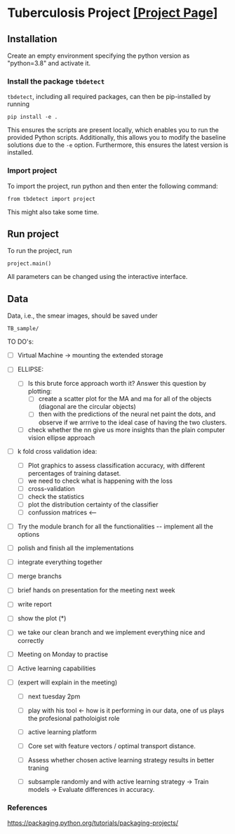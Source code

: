 
# Tuberculosis Project [[Project Page]](https://github.com/marinadominguez/TBProject)

## Installation

Create an empty environment specifying the python version as "python=3.8" and activate it.


### Install the package `tbdetect`

`tbdetect`, including all required packages, can then be pip-installed by running
```
pip install -e .
```
This ensures the scripts are present locally, which enables you to run the provided Python scripts. Additionally, this allows you to modify the baseline solutions due to the `-e` option. Furthermore, this ensures the latest version is installed.


### Import project

To import the project, run python and then enter the following command:
```
from tbdetect import project
```
This might also take some time.

## Run project

To run the project, run
```
project.main()
```

All parameters can be changed using the interactive interface.


## Data

Data, i.e., the smear images, should be saved under
```
TB_sample/
```



TO DO's:
- [ ] Virtual Machine -> mounting the extended storage 

- [ ] ELLIPSE: 
  - [ ] Is this brute force approach worth it?  Answer this question by plotting: 
	- [ ] create a scatter plot for the MA and ma for all of the objects (diagonal are the circular objects)
	- [ ] then with the predictions of the neural net paint the dots, and observe if we arrrive to the ideal case of having the two clusters.
  - [ ] check whether the nn give us more insights than the plain computer vision ellipse approach
  
- [ ] k fold cross validation idea:
  - [ ] Plot graphics to assess classification accuracy, with different percentages of training dataset.
  - [ ] we need to check what is happening with the loss
  - [ ] cross-validation
  - [ ] check the statistics
  - [ ] plot the distribution certainty of the classifier
  - [ ] confussion matrices <--

- [ ] Try the module branch for all the functionalities -- implement all the options
- [ ] polish and finish all the implementations
- [ ] integrate everything together
- [ ] merge branchs
- [ ] brief hands on presentation for the meeting next week
- [ ] write report
- [ ] show the plot (*)
- [ ] we take our clean branch and we implement everything nice and correctly 
- [ ] Meeting on Monday to practise 


 - [ ] Active learning capabilities 
  - [ ] (expert will explain in the meeting)
	- [ ] next tuesday 2pm
	- [ ] play with his tool <- how is it performing in our data, one of us plays the profesional patholoigist role
	- [ ] active learning platform
	- [ ] Core set with feature vectors / optimal transport distance.
	- [ ] Assess whether chosen active learning strategy results in better traning
	- [ ] subsample randomly and with active learning strategy -> Train models -> Evaluate differences in accuracy.






### References
https://packaging.python.org/tutorials/packaging-projects/
